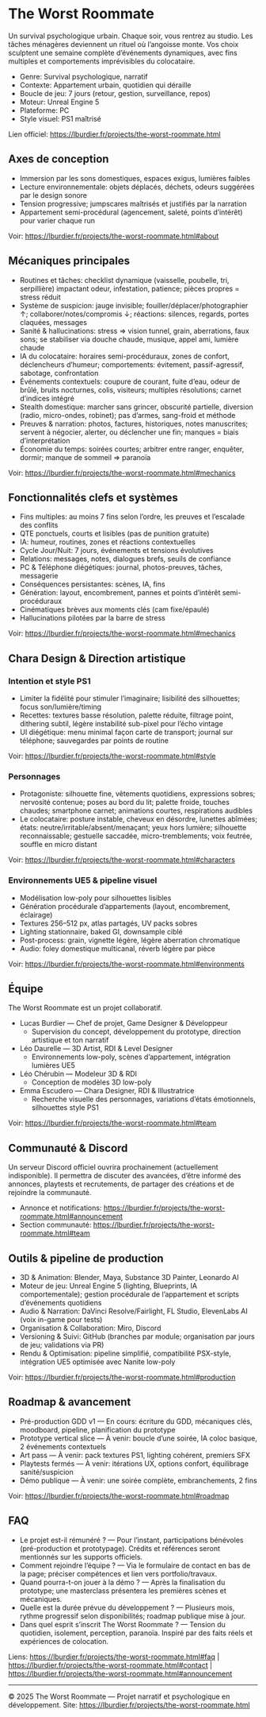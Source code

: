 # The Worst Roommate

Un survival psychologique urbain. Chaque soir, vous rentrez au studio. Les tâches ménagères deviennent un rituel où l’angoisse monte. Vos choix sculptent une semaine complète d’événements dynamiques, avec fins multiples et comportements imprévisibles du colocataire.

- Genre: Survival psychologique, narratif
- Contexte: Appartement urbain, quotidien qui déraille
- Boucle de jeu: 7 jours (retour, gestion, surveillance, repos)
- Moteur: Unreal Engine 5
- Plateforme: PC
- Style visuel: PS1 maîtrisé

Lien officiel: https://lburdier.fr/projects/the-worst-roommate.html

## Axes de conception

- Immersion par les sons domestiques, espaces exigus, lumières faibles
- Lecture environnementale: objets déplacés, déchets, odeurs suggérées par le design sonore
- Tension progressive; jumpscares maîtrisés et justifiés par la narration
- Appartement semi-procédural (agencement, saleté, points d’intérêt) pour varier chaque run

Voir: https://lburdier.fr/projects/the-worst-roommate.html#about

## Mécaniques principales

- Routines et tâches: checklist dynamique (vaisselle, poubelle, tri, serpillière) impactant odeur, infestation, patience; pièces propres = stress réduit
- Système de suspicion: jauge invisible; fouiller/déplacer/photographier ↑; collaborer/notes/compromis ↓; réactions: silences, regards, portes claquées, messages
- Sanité & hallucinations: stress ⇒ vision tunnel, grain, aberrations, faux sons; se stabiliser via douche chaude, musique, appel ami, lumière chaude
- IA du colocataire: horaires semi-procéduraux, zones de confort, déclencheurs d’humeur; comportements: évitement, passif-agressif, sabotage, confrontation
- Événements contextuels: coupure de courant, fuite d’eau, odeur de brûlé, bruits nocturnes, colis, visiteurs; multiples résolutions; carnet d’indices intégré
- Stealth domestique: marcher sans grincer, obscurité partielle, diversion (radio, micro-ondes, robinet); pas d’armes, sang-froid et méthode
- Preuves & narration: photos, factures, historiques, notes manuscrites; servent à négocier, alerter, ou déclencher une fin; manques = biais d’interprétation
- Économie du temps: soirées courtes; arbitrer entre ranger, enquêter, dormir; manque de sommeil ⇒ paranoïa

Voir: https://lburdier.fr/projects/the-worst-roommate.html#mechanics

## Fonctionnalités clefs et systèmes

- Fins multiples: au moins 7 fins selon l’ordre, les preuves et l’escalade des conflits
- QTE ponctuels, courts et lisibles (pas de punition gratuite)
- IA: humeur, routines, zones et réactions contextuelles
- Cycle Jour/Nuit: 7 jours, événements et tensions évolutives
- Relations: messages, notes, dialogues brefs, seuils de confiance
- PC & Téléphone diégétiques: journal, photos-preuves, tâches, messagerie
- Conséquences persistantes: scènes, IA, fins
- Génération: layout, encombrement, pannes et points d’intérêt semi-procéduraux
- Cinématiques brèves aux moments clés (cam fixe/épaulé)
- Hallucinations pilotées par la barre de stress

Voir: https://lburdier.fr/projects/the-worst-roommate.html#mechanics

## Chara Design & Direction artistique

### Intention et style PS1
- Limiter la fidélité pour stimuler l’imaginaire; lisibilité des silhouettes; focus son/lumière/timing
- Recettes: textures basse résolution, palette réduite, filtrage point, dithering subtil, légère instabilité sub-pixel pour l’écho vintage
- UI diégétique: menu minimal façon carte de transport; journal sur téléphone; sauvegardes par points de routine

Voir: https://lburdier.fr/projects/the-worst-roommate.html#style

### Personnages
- Protagoniste: silhouette fine, vêtements quotidiens, expressions sobres; nervosité contenue; poses au bord du lit; palette froide, touches chaudes; smartphone carnet; animations courtes, respirations audibles
- Le colocataire: posture instable, cheveux en désordre, lunettes abîmées; états: neutre/irritable/absent/menaçant; yeux hors lumière; silhouette reconnaissable; gestuelle saccadée, micro-tremblements; voix feutrée, souffle en micro distant

Voir: https://lburdier.fr/projects/the-worst-roommate.html#characters

### Environnements UE5 & pipeline visuel
- Modélisation low-poly pour silhouettes lisibles
- Génération procédurale d’appartements (layout, encombrement, éclairage)
- Textures 256–512 px, atlas partagés, UV packs sobres
- Lighting stationnaire, baked GI, downsample ciblé
- Post-process: grain, vignette légère, légère aberration chromatique
- Audio: foley domestique multicanal, réverb légère par pièce

Voir: https://lburdier.fr/projects/the-worst-roommate.html#environments

## Équipe

The Worst Roommate est un projet collaboratif.

- Lucas Burdier — Chef de projet, Game Designer & Développeur
  - Supervision du concept, développement du prototype, direction artistique et ton narratif
- Léo Daurelle — 3D Artist, RDI & Level Designer
  - Environnements low-poly, scènes d’appartement, intégration lumières UE5
- Léo Chérubin — Modeleur 3D & RDI
  - Conception de modèles 3D low-poly
- Emma Escudero — Chara Designer, RDI & Illustratrice
  - Recherche visuelle des personnages, variations d’états émotionnels, silhouettes style PS1

Voir: https://lburdier.fr/projects/the-worst-roommate.html#team

## Communauté & Discord

Un serveur Discord officiel ouvrira prochainement (actuellement indisponible). Il permettra de discuter des avancées, d’être informé des annonces, playtests et recrutements, de partager des créations et de rejoindre la communauté.

- Annonce et notifications: https://lburdier.fr/projects/the-worst-roommate.html#announcement
- Section communauté: https://lburdier.fr/projects/the-worst-roommate.html#team

## Outils & pipeline de production

- 3D & Animation: Blender, Maya, Substance 3D Painter, Leonardo AI
- Moteur de jeu: Unreal Engine 5 (lighting, Blueprints, IA comportementale); gestion procédurale de l’appartement et scripts d’événements quotidiens
- Audio & Narration: DaVinci Resolve/Fairlight, FL Studio, ElevenLabs AI (voix in-game pour tests)
- Organisation & Collaboration: Miro, Discord
- Versioning & Suivi: GitHub (branches par module; organisation par jours de jeu; validations via PR)
- Rendu & Optimisation: pipeline simplifié, compatibilité PSX-style, intégration UE5 optimisée avec Nanite low-poly

Voir: https://lburdier.fr/projects/the-worst-roommate.html#production

## Roadmap & avancement

- Pré-production GDD v1 — En cours: écriture du GDD, mécaniques clés, moodboard, pipeline, planification du prototype
- Prototype vertical slice — À venir: boucle d’une soirée, IA coloc basique, 2 événements contextuels
- Art pass — À venir: pack textures PS1, lighting cohérent, premiers SFX
- Playtests fermés — À venir: itérations UX, options confort, équilibrage sanité/suspicion
- Démo publique — À venir: une soirée complète, embranchements, 2 fins

Voir: https://lburdier.fr/projects/the-worst-roommate.html#roadmap

## FAQ

- Le projet est-il rémunéré ? — Pour l’instant, participations bénévoles (pré-production et prototypage). Crédits et références seront mentionnés sur les supports officiels.
- Comment rejoindre l’équipe ? — Via le formulaire de contact en bas de la page; préciser compétences et lien vers portfolio/travaux.
- Quand pourra-t-on jouer à la démo ? — Après la finalisation du prototype; une masterclass présentera les premières scènes et mécaniques.
- Quelle est la durée prévue du développement ? — Plusieurs mois, rythme progressif selon disponibilités; roadmap publique mise à jour.
- Dans quel esprit s’inscrit The Worst Roommate ? — Tension du quotidien, isolement, perception, paranoïa. Inspiré par des faits réels et expériences de colocation.

Liens: https://lburdier.fr/projects/the-worst-roommate.html#faq | https://lburdier.fr/projects/the-worst-roommate.html#contact | https://lburdier.fr/projects/the-worst-roommate.html#announcement

---

© 2025 The Worst Roommate — Projet narratif et psychologique en développement. Site: https://lburdier.fr/projects/the-worst-roommate.html
